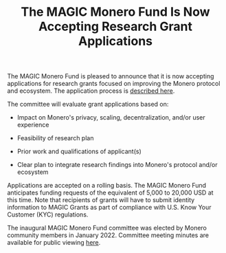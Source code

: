 ﻿---
layout: post
title: "The MAGIC Monero Fund Is Now Accepting Research Grant Applications"
excerpt: "The MAGIC Monero Fund is now accepting applications for research grants focused on improving the Monero protocol and ecosystem."
Author: magicmonerofund
---

The MAGIC Monero Fund is pleased to announce that it is now accepting applications for research grants focused on improving the Monero protocol and ecosystem. The application process is [described here](https://github.com/MAGICGrants/Monero-Fund/blob/main/Research-Grant-RFP.md).  

The committee will evaluate grant applications based on:

* Impact on Monero's privacy, scaling, decentralization, and/or user experience
    
* Feasibility of research plan
    
* Prior work and qualifications of applicant(s)
    
* Clear plan to integrate research findings into Monero's protocol and/or ecosystem
    
Applications are accepted on a rolling basis. The MAGIC Monero Fund anticipates funding requests of the equivalent of 5,000 to 20,000 USD at this time. Note that recipients of grants will have to submit identity information to MAGIC Grants as part of compliance with U.S. Know Your Customer (KYC) regulations.

The inaugural MAGIC Monero Fund committee was elected by Monero community members in January 2022. Committee meeting minutes are available for public viewing [here](/funds/monero).
